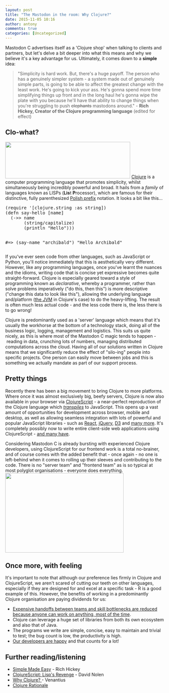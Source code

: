 ```yaml
---
layout: post
title: "The Mastodon in the room: Why Clojure?"
date: 2015-11-05 10:16
author: antony
comments: true
categories: [Uncategorized]
---
```

Mastodon C advertises itself as a 'Clojure shop' when talking to clients and partners, but let's delve a bit deeper into what this means and why we believe it's a key advantage for us. Ultimately, it comes down to a <strong>simple</strong> idea:
<!--more-->
<blockquote>"Simplicity is hard work. But, there's a huge payoff. The person who has a genuinely simpler system - a system made out of genuinely simple parts, is going to be able to affect the greatest change with the least work. He's going to kick your ass. He's gonna spend more time simplifying things up front and in the long haul he's gonna wipe the plate with you because he'll have that ability to change things when you're struggling to push <del>elephants</del> mastodons around."
- <strong>Rich Hickey, Creator of the Clojure programming language</strong> (edited for effect)</blockquote>

<h2>Clo-what?</h2>
<img class="aligncenter" style="box-shadow:none;" src="http://java.ociweb.com/mark/clojure/images/clojure.png" alt="" width="396" height="116" />
<a href="http://clojure.org/">Clojure</a> is a computer programming language that promotes simplicity, whilst simultaneously being incredibly powerful and broad. It hails from a <em>family</em> of languages known as LISPs (<strong>Lis</strong>t <strong>P</strong>rocessor), which are famous for their distinctive, fully parenthesized <a title="Polish notation" href="https://en.wikipedia.org/wiki/Polish_notation">Polish prefix</a> notation. It looks a bit like this...
<pre>(require '[clojure.string :as string])
(defn say-hello [name]
  (-&gt;&gt; name
       (string/capitalize)
       (println "Hello")))

#=&gt; (say-name "archibald")
"Hello Archibald"</pre>
If you've ever seen code from other languages, such as JavaScript or Python, you'll notice immediately that this is aesthetically very different. However, like any programming languages, once you've learnt the nuances and the idioms, writing code that is concise yet expressive becomes quite straight-forward. Clojure is especially geared toward a style of programming known as <em>declarative</em>, whereby a programmer, rather than solve problems imperatively ("do this, then this") is more descriptive ("change this data to look like this"), allowing the underlying language and/platform (<a href="https://en.wikipedia.org/wiki/Java_virtual_machine">the JVM</a> in Clojure's case) to do the heavy-lifting. The result is often much less actual code - and the less code there is, the less there is to go wrong!

Clojure is predominantly used as a 'server' language which means that it's usually the workhorse at the bottom of a technology stack, doing all of the business logic, logging, management and logistics. This suits us quite nicely, as this is where most of the Mastodon C magic tends to happen -  reading in data, crunching lots of numbers, managing distributed computations across the cloud. Having all of our solutions written in Clojure means that we significantly reduce the effect of "silo-ing" people into specific projects. One person can easily move between jobs and this is something we actually mandate as part of our support process.
<h2>Pretty things</h2>
Recently there has been a big movement to bring Clojure to more platforms. Where once it was almost exclusively big, beefy servers, Clojure is now also available in your browser via <a href="https://github.com/clojure/clojurescript">ClojureScript</a> - a near-perfect reproduction of the Clojure language which <em><a href="https://en.wikipedia.org/wiki/Source-to-source_compiler">transpiles</a></em> to JavaScript. This opens up a vast amount of opportunities for development across browser, mobile and desktop, as well as allowing seamless integration with lots of powerful and popular JavaScript libraries - such as <a href="https://github.com/omcljs/om">React</a>, <a href="https://github.com/ibdknox/jayq">jQuery</a>, <a href="https://github.com/dribnet/strokes">D3</a> and <a href="http://cljsjs.github.io/">many more</a>. It's completely possibly now to write entire client-side web applications using ClojureScript - <a href="https://www.youtube.com/watch?v=LNtQPSUi1iQ">and many have</a>.

Considering Mastodon C is already bursting with experienced Clojure developers, using ClojureScript for our frontend work is a total no-brainer, and of course comes with the added benefit that - once again - no one is left-behind when it comes to rolling up their sleeves and contributing to the code. There is no "server team" and "frontend team" as is so typical at most polyglot organisations - everyone does everything.
<img class="aligncenter" style="box-shadow:none;" src="http://d3310hm27mievn.galaxant.com/000/029/327/hugging_animals_08.jpg" alt="" width="375" height="252" />
<h2>Once more, with feeling</h2>
It's important to note that although our preference lies firmly in Clojure and ClojureScript, we aren't scared of cutting our teeth on other languages, especially if they are designed for and excel at a specific task - R is a good example of this. However, the benefits of working in a predominantly Clojure organisation are paying dividends for us:
<ul>
	<li><a href="http://blog.mastodonc.com/2015/03/15/handoffs-considered-expensive/">Expensive handoffs between teams and skill bottlenecks are reduced because anyone can work on anything, most of the time</a>.</li>
	<li>Clojure can leverage a huge set of libraries from both its own ecosystem and also that of Java.</li>
	<li>The programs we write are simple, concise, easy to maintain and trivial to test; the bug count is low, the productivity is high.</li>
	<li><a href="http://www.itworld.com/article/2693998/big-data/clojure-developers-are-the-happiest-developers.html">Our developers are happy</a> and that counts for a lot!</li>
</ul>
<h2>Further reading/listening</h2>
<ul>
	<li><a href="http://www.infoq.com/presentations/Simple-Made-Easy">Simple Made Easy</a> - Rich Hickey</li>
	<li><a href="https://www.youtube.com/watch?v=MTawgp3SKy8">ClojureScript: Lisp's Revenge</a> - David Nolen</li>
	<li><a href="http://blog.venanti.us/why-clojure/">Why Clojure? </a>- Venantius</li>
	<li><a href="http://clojure.org/rationale">Clojure Rationale</a></li>
</ul>

